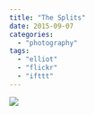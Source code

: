 ```yaml
---
title: "The Splits"
date: 2015-09-07
categories: 
  - "photography"
tags: 
  - "elliot"
  - "flickr"
  - "ifttt"
---
```


![](https://farm1.staticflickr.com/769/20577819193_8a18394b11_b.jpg)
